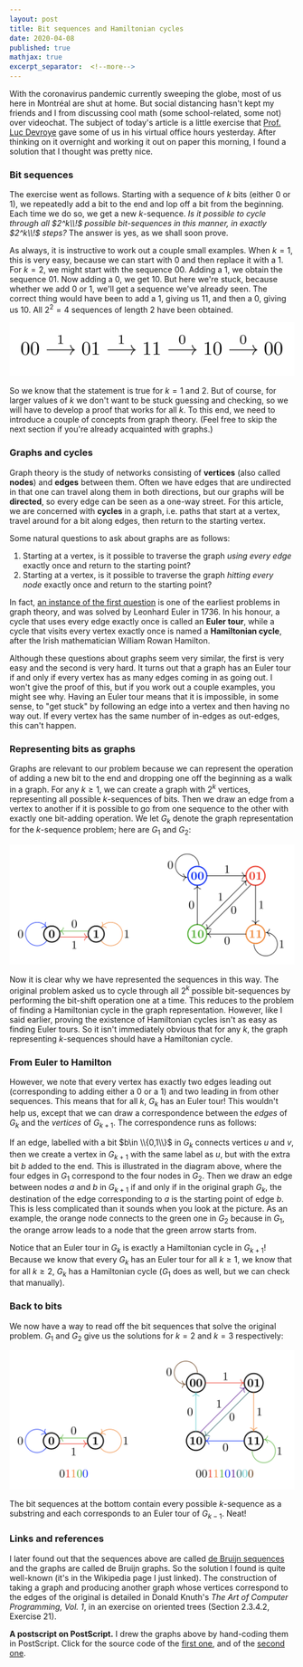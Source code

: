 ```yaml
---
layout: post
title: Bit sequences and Hamiltonian cycles
date: 2020-04-08
published: true
mathjax: true
excerpt_separator:  <!--more-->
---
```


With the coronavirus pandemic currently sweeping the globe, most of us here in Montréal are shut at home. But social distancing hasn't kept my friends and I from discussing cool math (some school-related, some not) over videochat. The subject of today's article is a little exercise that [Prof. Luc Devroye](http://luc.devroye.org) gave some of us in his virtual office hours yesterday. After thinking on it overnight and working it out on paper this morning, I found a solution that I thought was pretty nice.
<!--more-->

### Bit sequences

The exercise went as follows. Starting with a sequence of $k$ bits (either $0$ or $1$), we repeatedly add a bit to the end and lop off a bit from the beginning. Each time we do so, we get a new $k$-sequence. _Is it possible to cycle through all $2^k\\!$ possible bit-sequences in this manner, in exactly $2^k\\!$ steps?_ The answer is yes, as we shall soon prove.

As always, it is instructive to work out a couple small examples. When $k=1$, this is very easy, because we can start with $0$ and then replace it with a $1$. For $k=2$, we might start with the sequence $00$. Adding a $1$, we obtain the sequence $01$. Now adding a $0$, we get $10$. But here we're stuck, because whether we add $0$ or $1$, we'll get a sequence we've already seen. The correct thing would have been to add a $1$, giving us $11$, and then a $0$, giving us $10$. All $2^2 = 4$ sequences of length $2$ have been obtained.

![arrows](/media/bit-sequences/arrows.png)

So we know that the statement is true for $k = 1$ and $2$. But of course, for larger values of $k$ we don't want to be stuck guessing and checking, so we will have to develop a proof that works for all $k$. To this end, we need to introduce a couple of concepts from graph theory. (Feel free to skip the next section if you're already acquainted with graphs.)

### Graphs and cycles

Graph theory is the study of networks consisting of __vertices__ (also called __nodes__) and __edges__ between them. Often we have edges that are undirected in that one can travel along them in both directions, but our graphs will be __directed__, so every edge can be seen as a one-way street. For this article, we are concerned with __cycles__ in a graph, i.e. paths that start at a vertex, travel around for a bit along edges, then return to the starting vertex.

Some natural questions to ask about graphs are as follows:

1. Starting at a vertex, is it possible to traverse the graph _using every edge_ exactly once and return to the starting point?
2. Starting at a vertex, is it possible to traverse the graph _hitting every node_ exactly once and return to the starting point?

In fact, [an instance of the first question](https://en.wikipedia.org/wiki/Seven_Bridges_of_Königsberg) is one of the earliest problems in graph theory, and was solved by Leonhard Euler in 1736. In his honour, a cycle that uses every edge exactly once is called an __Euler tour__, while a cycle that visits every vertex exactly once is named a __Hamiltonian cycle__, after the Irish mathematician William Rowan Hamilton.

Although these questions about graphs seem very similar, the first is very easy and the second is very hard. It turns out that a graph has an Euler tour if and only if every vertex has as many edges coming in as going out. I won't give the proof of this, but if you work out a couple examples, you might see why. Having an Euler tour means that it is impossible, in some sense, to "get stuck" by following an edge into a vertex and then having no way out. If every vertex has the same number of in-edges as out-edges, this can't happen.

### Representing bits as graphs

Graphs are relevant to our problem because we can represent the operation of adding a new bit to the end and dropping one off the beginning as a walk in a graph. For any $k\geq 1$, we can create a graph with $2^k$ vertices, representing all possible $k$-sequences of bits. Then we draw an edge from a vertex to another if it is possible to go from one sequence to the other with exactly one bit-adding operation. We let $G_k$ denote the graph representation for the $k$-sequence problem; here are $G_1$ and $G_2$:

![g1](/media/bit-sequences/graphs1.png)

Now it is clear why we have represented the sequences in this way. The original problem asked us to cycle through all $2^k$ possible bit-sequences by performing the bit-shift operation one at a time. This reduces to the problem of finding a Hamiltonian cycle in the graph representation. However, like I said earlier, proving the existence of Hamiltonian cycles isn't as easy as finding Euler tours. So it isn't immediately obvious that for any $k$, the graph representing $k$-sequences should have a Hamiltonian cycle.

### From Euler to Hamilton

However, we note that every vertex has exactly two edges leading out (corresponding to adding either a $0$ or a $1$) and two leading in from other sequences. This means that for all $k$, $G_k$ has an Euler tour! This wouldn't help us, except that we can draw a correspondence between the _edges_ of $G_k$ and the _vertices_ of $G_{k+1}$. The correspondence runs as follows:

If an edge, labelled with a bit $b\in \\{0,1\\}$ in $G_k$ connects vertices $u$ and $v$, then we create a vertex in $G_{k+1}$ with the same label as $u$, but with the extra bit $b$ added to the end. This is illustrated in the diagram above, where the four edges in $G_1$ correspond to the four nodes in $G_2$. Then we draw an edge between nodes $a$ and $b$ in $G_{k+1}$ if and only if in the original graph $G_k$, the destination of the edge corresponding to $a$ is the starting point of edge $b$. This is less complicated than it sounds when you look at the picture. As an example, the orange node connects to the green one in $G_2$ because in $G_1$, the orange arrow leads to a node that the green arrow starts from.

Notice that an Euler tour in $G_k$ is exactly a Hamiltonian cycle in $G_{k+1}$! Because we know that every $G_k$ has an Euler tour for all $k\geq 1$, we know that for all $k\geq 2$, $G_k$ has a Hamiltonian cycle ($G_1$ does as well, but we can check that manually).

### Back to bits

We now have a way to read off the bit sequences that solve the original problem. $G_1$ and $G_2$ give us the solutions for $k=2$ and $k=3$ respectively:

![g2](/media/bit-sequences/graphs2.png)

The bit sequences at the bottom contain every possible $k$-sequence as a substring and each corresponds to an Euler tour of $G_{k-1}$. Neat!

### Links and references

I later found out that the sequences above are called [de Bruijn sequences](https://en.wikipedia.org/wiki/De_Bruijn_sequence) and the graphs are called de Bruijn graphs. So the solution I found is quite well-known (it's in the Wikipedia page I just linked). The construction of taking a graph and producing another graph whose vertices correspond to the edges of the original is detailed in Donald Knuth's _The Art of Computer Programming, Vol. 1_, in an exercise on oriented trees (Section 2.3.4.2, Exercise 21).

__A postscript on PostScript.__ I drew the graphs above by hand-coding them in PostScript. Click for the source code of the [first one](https://github.com/marcelgoh/marcelgoh.github.io/blob/master/media/bit-sequences/graphs1.ps), and of the [second one](https://github.com/marcelgoh/marcelgoh.github.io/blob/master/media/bit-sequences/graphs2.ps).